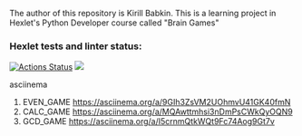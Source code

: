 The author of this repository is Kirill Babkin. This is a learning project in Hexlet's Python Developer course called "Brain Games"
### Hexlet tests and linter status:
[![Actions Status](https://github.com/babkinkirill/python-project-lvl1/workflows/hexlet-check/badge.svg)](https://github.com/babkinkirill/python-project-lvl1/actions)
<a href="https://codeclimate.com/github/babkinkirill/python-project-lvl1/maintainability"><img src="https://api.codeclimate.com/v1/badges/a390d62517c64e249cd2/maintainability" /></a>

asciinema
1. EVEN_GAME
https://asciinema.org/a/9GIh3ZsVM2UOhmvU41GK40fmN
2. CALC_GAME
https://asciinema.org/a/MQAwttmhsi3nDmPsCWkQyOQN9
3. GCD_GAME
https://asciinema.org/a/I5crnmQtkWQt9Fc74Aog9Gt7v